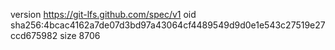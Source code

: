 version https://git-lfs.github.com/spec/v1
oid sha256:4bcac4162a7de07d3bd97a43064cf4489549d9d0e1e543c27519e27ccd675982
size 8706
